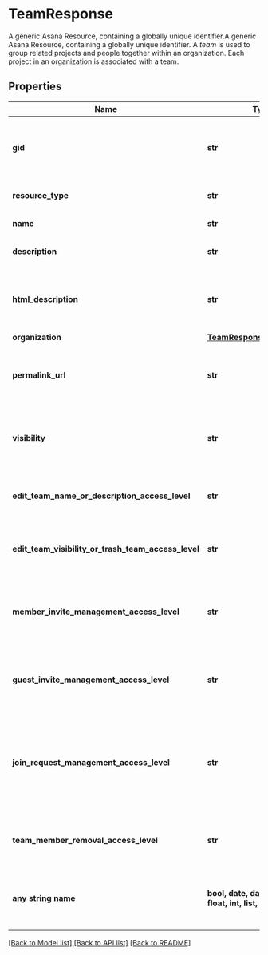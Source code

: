 # TeamResponse

A generic Asana Resource, containing a globally unique identifier.A generic Asana Resource, containing a globally unique identifier. A *team* is used to group related projects and people together within an organization. Each project in an organization is associated with a team.

## Properties
Name | Type | Description | Notes
------------ | ------------- | ------------- | -------------
**gid** | **str** | Globally unique identifier of the resource, as a string. | [optional] [readonly] 
**resource_type** | **str** | The base type of this resource. | [optional] [readonly] 
**name** | **str** | The name of the team. | [optional] 
**description** | **str** | [Opt In](/docs/inputoutput-options). The description of the team.  | [optional] 
**html_description** | **str** | [Opt In](/docs/inputoutput-options). The description of the team with formatting as HTML.  | [optional] 
**organization** | [**TeamResponseOrganization**](TeamResponseOrganization.md) |  | [optional] 
**permalink_url** | **str** | A url that points directly to the object within Asana. | [optional] [readonly] 
**visibility** | **str** | The visibility of the team to users in the same organization  | [optional] 
**edit_team_name_or_description_access_level** | **str** | Controls who can edit team name and description  | [optional] 
**edit_team_visibility_or_trash_team_access_level** | **str** | Controls who can edit team visibility and trash teams  | [optional] 
**member_invite_management_access_level** | **str** | Controls who can accept or deny member invites for a given team  | [optional] 
**guest_invite_management_access_level** | **str** | Controls who can accept or deny guest invites for a given team  | [optional] 
**join_request_management_access_level** | **str** | Controls who can accept or deny join team requests for a Membership by Request team  | [optional] 
**team_member_removal_access_level** | **str** | Controls who can remove team members  | [optional] 
**any string name** | **bool, date, datetime, dict, float, int, list, str, none_type** | any string name can be used but the value must be the correct type | [optional]

[[Back to Model list]](../README.md#documentation-for-models) [[Back to API list]](../README.md#documentation-for-api-endpoints) [[Back to README]](../README.md)


